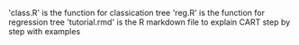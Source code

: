 'class.R' is the function for classication tree
'reg.R' is the function for regression tree
'tutorial.rmd' is the R markdown file to explain CART step by step with examples
